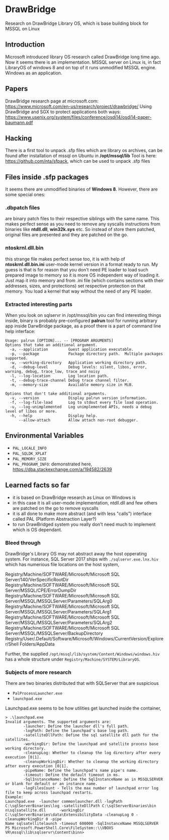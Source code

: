 # DrawBridge
Research on DrawBridge Library OS, which is base building block for MSSQL on Linux

## Introduction
Microsoft introduced library OS research called DrawBridge long time ago. Now it seems there is an implementation. MSSQL server on Linux is, in fact LibraryOS of windows 8  and on top of it runs unmodified MSSQL engine. Windows as an application.

## Papers

DrawBridge research page at microsoft.com:
https://www.microsoft.com/en-us/research/project/drawbridge/
Using DrawBridge and SGX to protect applications both ways:
https://www.usenix.org/system/files/conference/osdi14/osdi14-paper-baumann.pdf


## Hacking
There is a first tool to unpack .sfp files which are library os archives, can be found after installation of mssql on Ubuntu in **/opt/mssql/lib**
Tool is here: https://github.com/nta/sfpack, which can be used to unpack .sfp files 

## Files inside .sfp packages
It seems there are unmodified binaries of **Windows 8**. However, there are some special ones:
### .dbpatch files
are binary patch files to their respective siblings with the same name. This makes perfect sense as you need to remove any syscalls instructions from binaries like **ntdll.dll**, **win32k.sys** etc. So instead of store them patched, original files are presented and they are patched on the go.
### ntoskrnl.dll.bin
this strange file makes perfect sense too, it is with help of **ntoskrnl.dll.bin.ini** user-mode  kernel version in a format ready to run. My guess is that is for reason  that you don't need PE loader to load such prepared image to memory so it is more OS independent way of loading it. Just map it into memory and from .ini file (which contains sections with their addresses, sizes, and protections) set respective protection on that memory. You load a kernel that way without the need of any PE loader.

### Extracted interesting parts
When you look on sqlservr in /opt/mssql/bin you can find interesting things inside, binary is probably pre-configured **palrun** tool for running arbitrary app inside DarwBridge package, as a proof there is a part of command line help interface:

```
Usage: palrun [OPTION]... -- [PROGRAM ARGUMENTS]
Options that take an additional argument.
  -a, --application         Guest application executable.
  -p, --package             Package directory path.  Multiple packages supported.
  -w, --working-directory   Application working directory path.
  -d, --debug-level         Debug levels: silent, libos, error, warning, debug, trace_low, trace and noisy
  -l, --log-location        Log location path.
  -t, --debug-trace-channel Debug trace channel filter.
  -m, --memory-size         Available memory size in MiB.
  
Options that don't take additional arguments.
  -v, --version             Display palrun version information.
  -f, --log-file-load       Log to stdout every file load operation.
  -u, --log-unimplemented   Log unimplemented APIs, needs a debug level of libos or more.
  -h, --help                Display help.
      --allow-attach        Allow attach non-root debugger. 
```

## Environmental Variables

* `PAL_LOCALE_INFO`
* `PAL_SQLDK_XPLAT`
* `PAL_MEMORY_SIZE`
* `PAL_PROGRAM_INFO`: demonstrated here, https://dba.stackexchange.com/a/194582/2639


## Learned facts so far
* it is based on DrawBridge research as Linux on Windows is
* in this case it is all user-mode implementation, ntdll.dll and few others are patched on the go to remove syscalls
* it is all done to make more abstract (and with less "calls") interface called PAL (Platform Abstraction Layer?)
* to run DrawBridged system you really don't need much to implement which is OS dependant.

### Bleed through

DrawBridge's Library OS may not abstract away the host opperating system. For instance, SQL Server 2017 ships with `./sqlservr.exe.lnx.hiv` which has numerious file locations on the host system,

Registry/Machine/SOFTWARE/Microsoft/Microsoft SQL Server/140/VerSpecificRootDir
Registry/Machine/SOFTWARE/Microsoft/Microsoft SQL Server/MSSQL/CPE/ErrorDumpDir
Registry/Machine/SOFTWARE/Microsoft/Microsoft SQL Server/MSSQL/MSSQLServer/Parameters/SQLArg0
Registry/Machine/SOFTWARE/Microsoft/Microsoft SQL Server/MSSQL/MSSQLServer/Parameters/SQLArg1
Registry/Machine/SOFTWARE/Microsoft/Microsoft SQL Server/MSSQL/MSSQLServer/Parameters/SQLArg2
Registry/Machine/SOFTWARE/Microsoft/Microsoft SQL Server/MSSQL/MSSQLServer/BackupDirectory
Registry/User/.Default/Software/Microsoft/Windows/CurrentVersion/Explorer/Shell Folders/AppData

Further, the supplied `/opt/mssql/lib/system/Content/Windows/windows.hiv` has a whole structure under `Registry/Machine/SYSTEM/LibraryOS`.

### Subjects of more research

There are two binaries distributed that with SQLServer that are suspicious

* `PalProcessLauncher.exe`
* `launchpad.exe`

Launchpad.exe seems to be how utilities get launched inside the container,


```
> .\launchpad.exe
Invalid arguments. The supported arguments are:
        -launcher: Define the launcher dll's full path.
        -logPath: Define the launchpad's base log path.
        -satelliteDllPath: Define the sql satellite dll path for the satellites.
        -workingDir: Define the launchpad and satellite process base working directory.
        -cleanupLog: Whether to cleanup the log directory after every execution [0|1].
        -cleanupWorkingDir: Whether to cleanup the working directory after every execution [0|1].
        -pipeName: Define the launchpad's name pipe's name.
        -timeout: Define the default timeout in ms.
        -SqlInstanceName: Define the SqlInstanceName as in MSSQLSERVER or blank for default or an instance name.
        -logFilesCount - Tells the max number of launchpad error log file to keep across launchpad restarts.
Example:
Launchpad.exe  -launcher commonlauncher.dll -logPath C:\sqlServerBinaries\log -satelliteDllPath C:\sqlServerBinaries\bin
n\sqlsatellite.dll      -workingDir C:\sqlServerBinaries\data\ExtensibilityData -cleanupLog 0 -cleanupWorkingDir 0 -pipe
Name sqlsatellitelaunch -timeout 600000 -SqlInstanceName MSSQLSERVER    PS Microsoft.PowerShell.Core\FileSystem::\\VBOXS
VR\mssql\lib\sqlservr\Content\binn>
```
